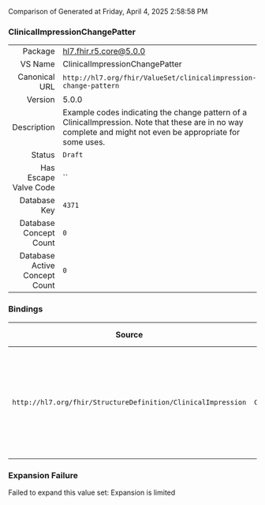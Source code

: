 Comparison of 
Generated at Friday, April 4, 2025 2:58:58 PM

### ClinicalImpressionChangePatter

|      |     |
| ---: | --- |
| Package | hl7.fhir.r5.core@5.0.0 |
| VS Name | ClinicalImpressionChangePatter |
| Canonical URL | `http://hl7.org/fhir/ValueSet/clinicalimpression-change-pattern` |
| Version | 5.0.0 |
| Description | Example codes indicating the change pattern of a ClinicalImpression. Note that these are in no way complete and might not even be appropriate for some uses. |
| Status | `Draft` |
| Has Escape Valve Code | `` |
| Database Key | `4371` |
| Database Concept Count | `0` |
| Database Active Concept Count | `0` |
### Bindings

| Source | Element | Binding | Strength | Element Short |
| ------ | ------- | ------- | -------- | ------------- |
| `http://hl7.org/fhir/StructureDefinition/ClinicalImpression` | `ClinicalImpression.changePattern` | `http://hl7.org/fhir/ValueSet/clinicalimpression-change-pattern` | `Example` | Change in the status/pattern of a subject's condition since previously assessed, such as worsening, improving, or no change |

### Expansion Failure

Failed to expand this value set: Expansion is limited
